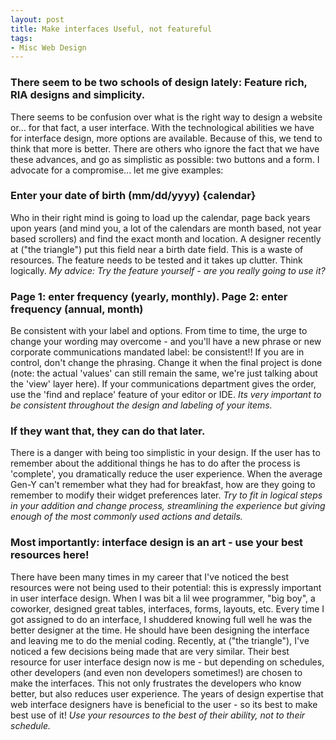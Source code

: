 ```yaml
---
layout: post
title: Make interfaces Useful, not featureful
tags:
- Misc Web Design
---
```


### There seem to be two schools of design lately: Feature rich, RIA designs and simplicity.

There seems to be confusion over what is the right way to design a website or... for that fact, a user interface.  With the technological abilities we have for interface design, more options are available.  Because of this, we tend to think that more is better.  There are others who ignore the fact that we have these advances, and go as simplistic as possible: two buttons and a form.  I advocate for a compromise... let me give examples:

### Enter your date of birth (mm/dd/yyyy) {calendar}

Who in their right mind is going to load up the calendar, page back years upon years (and mind you, a lot of the calendars are month based, not year based scrollers) and find the exact month and location.  A designer recently at ("the triangle") put this field near a birth date field.  This is a waste of resources.  The feature needs to be tested and it takes up clutter.  Think logically.  _My advice: Try the feature yourself - are you really going to use it?_

### Page 1: enter frequency (yearly, monthly).  Page 2: enter frequency (annual, month)

Be consistent with your label and options.  From time to time, the urge to change your wording may overcome - and you'll have a new phrase or new corporate communications mandated label: be consistent!!  If you are in control, don't change the phrasing.  Change it when the final project is done (note: the actual 'values' can still remain the same, we're just talking about the 'view' layer here).  If your communications department gives the order, use the 'find and replace' feature of your editor or IDE.  _Its very important to be consistent throughout the design and labeling of your items._

### If they want that, they can do that later.

There is a danger with being too simplistic in your design.  If the user has to remember about the additional things he has to do after the process is 'complete', you dramatically reduce the user experience.  When the average Gen-Y can't remember what they had for breakfast, how are they going to remember to modify their widget preferences later.  _Try to fit in logical steps in your addition and change process, streamlining the experience but giving enough of the most commonly used actions and details._

### Most importantly: interface design is an art - use your best resources here!

There have been many times in my career that I've noticed the best resources were not being used to their potential: this is expressly important in user interface design.  When I was bit a lil wee programmer, "big boy", a coworker, designed great tables, interfaces, forms, layouts, etc.  Every time I got assigned to do an interface, I shuddered knowing full well he was the better designer at the time.  He should have been designing the interface and leaving me to do the menial coding.  Recently, at ("the triangle"), I've noticed a few decisions being made that are very similar.  Their best resource for user interface design now is me - but depending on schedules, other developers (and even non developers sometimes!) are chosen to make the interfaces.  This not only frustrates the developers who know better, but also reduces user experience.  The years of design expertise that web interface designers have is beneficial to the user - so its best to make best use of it!  _Use your resources to the best of their ability, not to their schedule._
